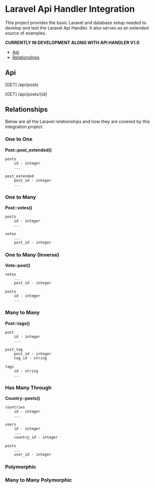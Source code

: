 # Laravel Api Handler Integration

This project provides the basic Laravel and database setup needed to develop and test the Laravel Api Handler. It also serves as an extended source of examples.

**CURRENTLY IN DEVELOPMENT ALONG WITH API HANDLER V1.0**

- [Api](#api)
- [Relationships](#relationships)

## Api

[GET] /api/posts 

[GET] /api/posts/{id}




## Relationships

Below are all the Laravel relationships and how they are covered by this integration project.

### One to One

**Post::post_extended()**

```
posts
    id - integer
    ...

post_extended
    post_id - integer
    ...
```

### One to Many

**Post::votes()**
```
posts
    id - integer
    ...

votes
    ...
    post_id - integer
```

### One to Many (Inverse)

**Vote::post()**

```
votes
    ...
    post_id - integer

posts
    id - integer
    ...
```


### Many to Many

**Post::tags()**

```
post
    id - integer
    ...

post_tag
    post_id - integer
    tag_id - string

tags
    id - string
    ...
```

### Has Many Through

**Country::posts()**

```
countries
    id - integer
    ...

users
    id - integer
    ...
    country_id - integer

posts
    ...
    user_id - integer
```

### Polymorphic



### Many to Many Polymorphic

